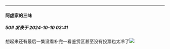 ﻿
*****

####  阿虚家的三味  
##### 50#       发表于 2024-10-10 03:41

想起来还有最后一集没看补完一看鉴赏区甚至没有投票也太冷了<img src="https://static.saraba1st.com/image/smiley/face2017/067.png" referrerpolicy="no-referrer">

